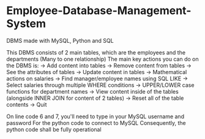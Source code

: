 # Employee-Database-Management-System
DBMS made with MySQL, Python and SQL

This DBMS consists of 2 main tables, which are the employees and the departments (Many to one relationship)
The main key actions you can do on the DBMS is:
-> Add content into tables
-> Remove content from tables
-> See the attributes of tables
-> Update content in tables
-> Mathematical actions on salaries
-> Find manager/employee names using SQL LIKE
-> Select salaries through multiple WHERE conditions
-> UPPER/LOWER case functions for department names
-> View content inside of the tables (alongside INNER JOIN for content of 2 tables)
-> Reset all of the table contents
-> Quit

On line code 6 and 7, you'll need to type in your MySQL username and password
For the python code to connect to MySQL
Consequently, the python code shall be fully operational
